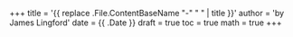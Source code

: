 +++
title = '{{ replace .File.ContentBaseName "-" " " | title }}'
author = 'by James Lingford'
date = {{ .Date }}
draft = true
toc = true
math = true
+++
